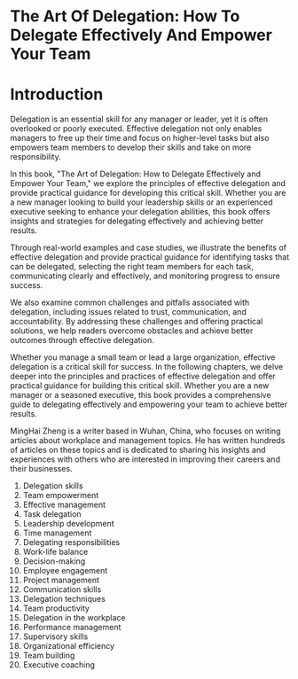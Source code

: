 # The Art Of Delegation: How To Delegate Effectively And Empower Your Team

# Introduction

Delegation is an essential skill for any manager or leader, yet it is often overlooked or poorly executed. Effective delegation not only enables managers to free up their time and focus on higher-level tasks but also empowers team members to develop their skills and take on more responsibility.

In this book, "The Art of Delegation: How to Delegate Effectively and Empower Your Team," we explore the principles of effective delegation and provide practical guidance for developing this critical skill. Whether you are a new manager looking to build your leadership skills or an experienced executive seeking to enhance your delegation abilities, this book offers insights and strategies for delegating effectively and achieving better results.

Through real-world examples and case studies, we illustrate the benefits of effective delegation and provide practical guidance for identifying tasks that can be delegated, selecting the right team members for each task, communicating clearly and effectively, and monitoring progress to ensure success.

We also examine common challenges and pitfalls associated with delegation, including issues related to trust, communication, and accountability. By addressing these challenges and offering practical solutions, we help readers overcome obstacles and achieve better outcomes through effective delegation.

Whether you manage a small team or lead a large organization, effective delegation is a critical skill for success. In the following chapters, we delve deeper into the principles and practices of effective delegation and offer practical guidance for building this critical skill. Whether you are a new manager or a seasoned executive, this book provides a comprehensive guide to delegating effectively and empowering your team to achieve better results.

MingHai Zheng is a writer based in Wuhan, China, who focuses on writing articles about workplace and management topics. He has written hundreds of articles on these topics and is dedicated to sharing his insights and experiences with others who are interested in improving their careers and their businesses.



1. Delegation skills
2. Team empowerment
3. Effective management
4. Task delegation
5. Leadership development
6. Time management
7. Delegating responsibilities
8. Work-life balance
9. Decision-making
10. Employee engagement
11. Project management
12. Communication skills
13. Delegation techniques
14. Team productivity
15. Delegation in the workplace
16. Performance management
17. Supervisory skills
18. Organizational efficiency
19. Team building
20. Executive coaching


